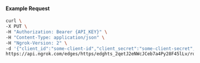 <!-- Code generated for API Clients. DO NOT EDIT. -->

#### Example Request

```bash
curl \
-X PUT \
-H "Authorization: Bearer {API_KEY}" \
-H "Content-Type: application/json" \
-H "Ngrok-Version: 2" \
-d '{"client_id":"some-client-id","client_secret":"some-client-secret","enabled":true,"issuer":"https://accounts.google.com","scopes":["profile"]}' \
https://api.ngrok.com/edges/https/edghts_2qetJ2eNWcJCeb7a4Py28F45lLv/routes/edghtsrt_2qetIxI3tddXuVEoxkVlF9jjkG8/oidc
```
